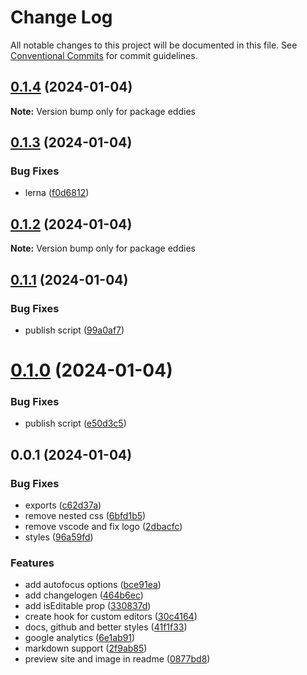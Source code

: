 # Change Log

All notable changes to this project will be documented in this file.
See [Conventional Commits](https://conventionalcommits.org) for commit guidelines.

## [0.1.4](https://github.com/malezjaa/eddies/compare/v0.1.0...v0.1.4) (2024-01-04)

**Note:** Version bump only for package eddies

## [0.1.3](https://github.com/malezjaa/eddies/compare/v0.1.2...v0.1.3) (2024-01-04)

### Bug Fixes

- lerna ([f0d6812](https://github.com/malezjaa/eddies/commit/f0d68125b94c3f08a660e0053d0ba0190db75ce9))

## [0.1.2](https://github.com/malezjaa/eddies/compare/v0.1.1...v0.1.2) (2024-01-04)

**Note:** Version bump only for package eddies

## [0.1.1](https://github.com/malezjaa/eddies/compare/v0.1.0...v0.1.1) (2024-01-04)

### Bug Fixes

- publish script ([99a0af7](https://github.com/malezjaa/eddies/commit/99a0af7fa4aa7c5c0d4af62d35b3a2037eff4456))

# [0.1.0](https://github.com/malezjaa/eddies/compare/v0.0.1...v0.1.0) (2024-01-04)

### Bug Fixes

- publish script ([e50d3c5](https://github.com/malezjaa/eddies/commit/e50d3c53648ad84f14eb6ae272e20deef6d0ca0b))

## 0.0.1 (2024-01-04)

### Bug Fixes

- exports ([c62d37a](https://github.com/malezjaa/eddies/commit/c62d37acbe11ffa47e8f3b593e8850cabaf24d80))
- remove nested css ([6bfd1b5](https://github.com/malezjaa/eddies/commit/6bfd1b579480b2cbff06827fce6f51d716135044))
- remove vscode and fix logo ([2dbacfc](https://github.com/malezjaa/eddies/commit/2dbacfc677a3e732fcf8a6f003d7644344af1884))
- styles ([96a59fd](https://github.com/malezjaa/eddies/commit/96a59fd0aad76d0a7b4ae880da7e59dafa490a0c))

### Features

- add autofocus options ([bce91ea](https://github.com/malezjaa/eddies/commit/bce91eaa43d821f1bdef0e86af1f2ba51592a027))
- add changelogen ([464b6ec](https://github.com/malezjaa/eddies/commit/464b6ec618f6595137901a1bc8db50bcf74c5c95))
- add isEditable prop ([330837d](https://github.com/malezjaa/eddies/commit/330837d0ac2ed3d47da62d51e3f134273e013510))
- create hook for custom editors ([30c4164](https://github.com/malezjaa/eddies/commit/30c4164b2104384defe7e0dc33b4d07323c72a8b))
- docs, github and better styles ([41f1f33](https://github.com/malezjaa/eddies/commit/41f1f33183194d097ae85cfce54dfb9adbbac029))
- google analytics ([6e1ab91](https://github.com/malezjaa/eddies/commit/6e1ab91cbd8aca9b823db1b4c046b22cb0456f6f))
- markdown support ([2f9ab85](https://github.com/malezjaa/eddies/commit/2f9ab85967329850fe6940c72a0f1eb3b058ffdd))
- preview site and image in readme ([0877bd8](https://github.com/malezjaa/eddies/commit/0877bd8ce84eed910bfa46f7acf422a9409e3fd6))
